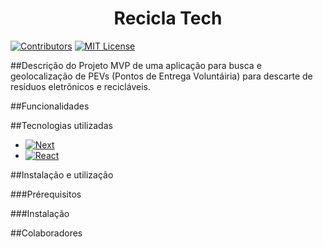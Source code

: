 <h1 align="center">Recicla Tech</h1>

[![Contributors][contributors-shield]][contributors-url]
[![MIT License][license-shield]][license-url]

##Descrição do Projeto
MVP de uma aplicação para busca e geolocalização de PEVs (Pontos de Entrega Voluntáiria) para descarte de resíduos eletrõnicos e recicláveis.

##Funcionalidades

##Tecnologias utilizadas
* [![Next][Next.js]][Next-url]
* [![React][React.js]][React-url]

##Instalação e utilização

###Prérequisitos

###Instalação

##Colaboradores


[contributors-shield]: https://img.shields.io/github/contributors/othneildrew/Best-README-Template.svg?style=for-the-badge
[contributors-url]: https://github.com/othneildrew/Best-README-Template/graphs/contributors
[license-shield]: https://img.shields.io/github/license/othneildrew/Best-README-Template.svg?style=for-the-badge
[license-url]: https://github.com/othneildrew/Best-README-Template/blob/master/LICENSE.txt
[Next.js]: https://img.shields.io/badge/next.js-000000?style=for-the-badge&logo=nextdotjs&logoColor=white
[Next-url]: https://nextjs.org/
[React.js]: https://img.shields.io/badge/React-20232A?style=for-the-badge&logo=react&logoColor=61DAFB
[React-url]: https://reactjs.org/
